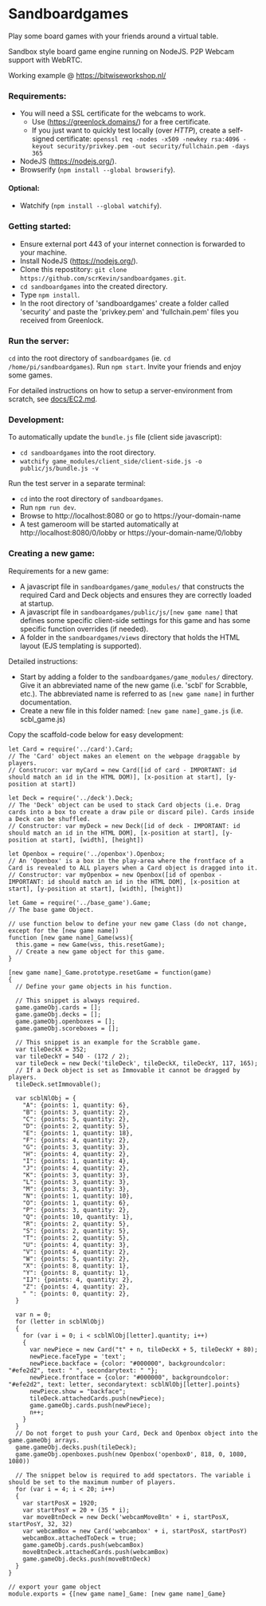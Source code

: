 # Sandboardgames

Play some board games with your friends around a virtual table.

Sandbox style board game engine running on NodeJS.
P2P Webcam support with WebRTC.

Working example @ https://bitwiseworkshop.nl/

### Requirements:

- You will need a SSL certificate for the webcams to work.
  - Use (https://greenlock.domains/) for a free certificate.
  - If you just want to quickly test locally (over _HTTP_), create a self-signed
    certificate:
    `openssl req -nodes -x509 -newkey rsa:4096 -keyout security/privkey.pem -out security/fullchain.pem -days 365`
- NodeJS (https://nodejs.org/).
- Browserify (`npm install --global browserify`).

#### Optional:

- Watchify (`npm install --global watchify`).

### Getting started:

- Ensure external port 443 of your internet connection is forwarded to your
  machine.
- Install NodeJS (https://nodejs.org/).
- Clone this repostitory:
  `git clone https://github.com/scrKevin/sandboardgames.git`.
- `cd sandboardgames` into the created directory.
- Type `npm install`.
- In the root directory of 'sandboardgames' create a folder called 'security'
  and paste the 'privkey.pem' and 'fullchain.pem' files you received from
  Greenlock.

### Run the server:

`cd` into the root directory of `sandboardgames` (ie.
`cd /home/pi/sandboardgames`). Run `npm start`. Invite your friends and enjoy
some games.

For detailed instructions on how to setup a server-environment from scratch, see
[docs/EC2.md](./docs/EC2.md).

### Development:

To automatically update the `bundle.js` file (client side javascript):

- `cd sandboardgames` into the root directory.
- `watchify game_modules/client_side/client-side.js -o public/js/bundle.js -v`

Run the test server in a separate terminal:

- `cd` into the root directory of `sandboardgames`.
- Run `npm run dev`.
- Browse to http://localhost:8080 or go to https://your-domain-name
- A test gameroom will be started automatically at http://localhost:8080/0/lobby
  or https://your-domain-name/0/lobby
  
### Creating a new game:

Requirements for a new game:
- A javascript file in `sandboardgames/game_modules/` that constructs the required Card and Deck objects and ensures they are correctly loaded at startup.
- A javascript file in `sandboardgames/public/js/[new game name]` that defines some specific client-side settings for this game and has some specific function overrides (if needed).
- A folder in the `sandboardgames/views` directory that holds the HTML layout (EJS templating is supported).

Detailed instructions:
- Start by adding a folder to the `sandboardgames/game_modules/` directory. Give it an abbreviated name of the new game (i.e. 'scbl' for Scrabble, etc.). The abbreviated name is referred to as `[new game name]` in further documentation.
- Create a new file in this folder named: `[new game name]_game.js` (i.e. scbl_game.js)

Copy the scaffold-code below for easy development:
```
let Card = require('../card').Card;
// The 'Card' object makes an element on the webpage draggable by players. 
// Construcor: var myCard = new Card([id of card - IMPORTANT: id should match an id in the HTML DOM)], [x-position at start], [y-position at start])

let Deck = require('../deck').Deck;
// The 'Deck' object can be used to stack Card objects (i.e. Drag cards into a box to create a draw pile or discard pile). Cards inside a Deck can be shuffled.
// Constructor: var myDeck = new Deck([id of deck - IMPORTANT: id should match an id in the HTML DOM], [x-position at start], [y-position at start], [width], [height])

let Openbox = require('../openbox').Openbox;
// An 'Openbox' is a box in the play-area where the frontface of a Card is revealed to ALL players when a Card object is dragged into it.
// Constructor: var myOpenbox = new Openbox([id of openbox - IMPORTANT: id should match an id in the HTML DOM], [x-position at start], [y-position at start], [width], [height])

let Game = require('../base_game').Game;
// The base game Object.

// use function below to define your new game Class (do not change, except for the [new game name])
function [new game name]_Game(wss){
  this.game = new Game(wss, this.resetGame);
  // Create a new game object for this game. 
}

[new game name]_Game.prototype.resetGame = function(game)
{
  // Define your game objects in his function.
  
  // This snippet is always required.
  game.gameObj.cards = [];
  game.gameObj.decks = [];
  game.gameObj.openboxes = [];
  game.gameObj.scoreboxes = [];

  // This snippet is an example for the Scrabble game.
  var tileDeckX = 352;
  var tileDeckY = 540 - (172 / 2);
  var tileDeck = new Deck('tileDeck', tileDeckX, tileDeckY, 117, 165);
  // If a Deck object is set as Immovable it cannot be dragged by players.
  tileDeck.setImmovable();

  var scblNlObj = {
    "A": {points: 1, quantity: 6},
    "B": {points: 3, quantity: 2},
    "C": {points: 5, quantity: 2},
    "D": {points: 2, quantity: 5},
    "E": {points: 1, quantity: 18},
    "F": {points: 4, quantity: 2},
    "G": {points: 3, quantity: 3},
    "H": {points: 4, quantity: 2},
    "I": {points: 1, quantity: 4},
    "J": {points: 4, quantity: 2},
    "K": {points: 3, quantity: 3},
    "L": {points: 3, quantity: 3},
    "M": {points: 3, quantity: 3},
    "N": {points: 1, quantity: 10},
    "O": {points: 1, quantity: 6},
    "P": {points: 3, quantity: 2},
    "Q": {points: 10, quantity: 1},
    "R": {points: 2, quantity: 5},
    "S": {points: 2, quantity: 5},
    "T": {points: 2, quantity: 5},
    "U": {points: 4, quantity: 3},
    "V": {points: 4, quantity: 2},
    "W": {points: 5, quantity: 2},
    "X": {points: 8, quantity: 1},
    "Y": {points: 8, quantity: 1},
    "IJ": {points: 4, quantity: 2},
    "Z": {points: 4, quantity: 2},
    " ": {points: 0, quantity: 2},
  }

  var n = 0;
  for (letter in scblNlObj)
  {
    for (var i = 0; i < scblNlObj[letter].quantity; i++)
    {
      var newPiece = new Card("t" + n, tileDeckX + 5, tileDeckY + 80);
      newPiece.faceType = 'text';
      newPiece.backface = {color: "#000000", backgroundcolor: "#efe2d2", text: " ", secondarytext: " "};
      newPiece.frontface = {color: "#000000", backgroundcolor: "#efe2d2", text: letter, secondarytext: scblNlObj[letter].points}
      newPiece.show = "backface";
      tileDeck.attachedCards.push(newPiece);
      game.gameObj.cards.push(newPiece);
      n++;
    }
  }
  // Do not forget to push your Card, Deck and Openbox object into the game.gameObj arrays.
  game.gameObj.decks.push(tileDeck);
  game.gameObj.openboxes.push(new Openbox('openbox0', 818, 0, 1080, 1080))

  // The snippet below is required to add spectators. The variable i should be set to the maximum number of players.
  for (var i = 4; i < 20; i++)
  {
    var startPosX = 1920;
    var startPosY = 20 + (35 * i);
    var moveBtnDeck = new Deck('webcamMoveBtn' + i, startPosX, startPosY, 32, 32)
    var webcamBox = new Card('webcambox' + i, startPosX, startPosY)
    webcamBox.attachedToDeck = true;
    game.gameObj.cards.push(webcamBox)
    moveBtnDeck.attachedCards.push(webcamBox)
    game.gameObj.decks.push(moveBtnDeck)
  }
}

// export your game object
module.exports = {[new game name]_Game: [new game name]_Game}
```
